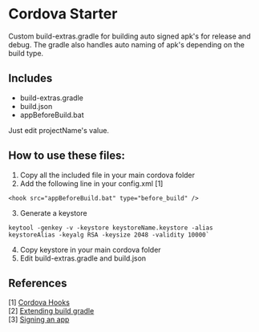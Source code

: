 # Cordova Starter

Custom build-extras.gradle for building auto signed apk's for release and debug. The gradle also handles auto naming of apk's depending on the build type. 

## Includes 
- build-extras.gradle
- build.json
- appBeforeBuild.bat

Just edit projectName's value.

## How to use these files:
1. Copy all the included file in your main cordova folder
2. Add the following line in your config.xml [1]
```
<hook src="appBeforeBuild.bat" type="before_build" />
```
3. Generate a keystore
```
keytool -genkey -v -keystore keystoreName.keystore -alias keystoreAlias -keyalg RSA -keysize 2048 -validity 10000`
```
4. Copy keystore in your main cordova folder
5. Edit build-extras.gradle and build.json

## References 
[1] [Cordova Hooks](https://cordova.apache.org/docs/en/latest/guide/appdev/hooks/index.html)  
[2] [Extending build gradle](http://cordova.apache.org/docs/en/7.x/guide/platforms/android/index.html#extending-buildgradle)  
[3] [Signing an app](http://cordova.apache.org/docs/en/7.x/guide/platforms/android/index.html#signing-an-app)  

